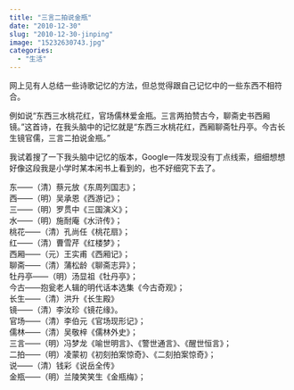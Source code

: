 ```yaml
---
title: "三言二拍说金瓶"
date: "2010-12-30"
slug: "2010-12-30-jinping"
image: "15232630743.jpg"
categories: 
  - "生活"
---
```


网上见有人总结一些诗歌记忆的方法，但总觉得跟自己记忆中的一些东西不相符合。

例如说“东西三水桃花红，官场儒林爱金瓶。三言两拍赞古今，聊斋史书西厢镜。”这首诗，在我头脑中的记忆就是“东西三水桃花红，西厢聊斋牡丹亭。今古长生镜官儒，三言二拍说金瓶。”

我试着搜了一下我头脑中记忆的版本，Google一阵发现没有丁点线索，细细想想好像这段我是小学时某本闲书上看到的，也不好细究下去了。


东——（清）蔡元放《东周列国志》；   
西——（明）吴承恩《西游记》；   
三——（明）罗贯中《三国演义》；   
水——（明）施耐庵《水浒传》；   
桃花——（清）孔尚任《桃花扇》；   
红——（清）曹雪芹《红楼梦》；   
西厢——（元）王实甫《西厢记》；   
聊斋——（清）蒲松龄《聊斋志异》；   
牡丹亭——（明）汤显祖《牡丹亭》；   
今古——抱瓮老人辑的明代话本选集《今古奇观》；   
长生——（清）洪升《长生殿》   
镜——（清）李汝珍《镜花缘》。   
官场——（清）李伯元《官场现形记》；   
儒林——（清）吴敬梓《儒林外史》；   
三言——（明）冯梦龙《喻世明言》、《警世通言》、《醒世恒言》；   
二拍——（明）凌蒙初《初刻拍案惊奇》、《二刻拍案惊奇》；   
说——（清）钱彩《说岳全传》   
金瓶——（明）兰陵笑笑生《金瓶梅》；
